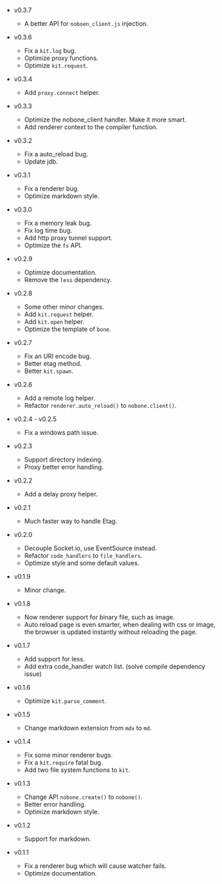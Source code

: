 * v0.3.7

  * A better API for `noboen_client.js` injection.

* v0.3.6

  * Fix a `kit.log` bug.
  * Optimize proxy functions.
  * Optimize `kit.request`.

* v0.3.4

  * Add `proxy.connect` helper.

* v0.3.3

  * Optimize the nobone_client handler. Make it more smart.
  * Add renderer context to the compiler function.

* v0.3.2

  * Fix a auto_reload bug.
  * Update jdb.

* v0.3.1

  * Fix a renderer bug.
  * Optimize markdown style.

* v0.3.0

  * Fix a memory leak bug.
  * Fix log time bug.
  * Add http proxy tunnel support.
  * Optimize the `fs` API.

* v0.2.9

  * Optimize documentation.
  * Remove the `less` dependency.

* v0.2.8

  * Some other minor changes.
  * Add `kit.request` helper.
  * Add `kit.open` helper.
  * Optimize the template of `bone`.

* v0.2.7

  * Fix an URI encode bug.
  * Better etag method.
  * Better `kit.spawn`.

* v0.2.6

  * Add a remote log helper.
  * Refactor `renderer.auto_reload()` to `nobone.client()`.

* v0.2.4 - v0.2.5

  * Fix a windows path issue.

* v0.2.3

  * Support directory indexing.
  * Proxy better error handling.

* v0.2.2

  * Add a delay proxy helper.

* v0.2.1

  * Much faster way to handle Etag.

* v0.2.0

  * Decouple Socket.io, use EventSource instead.
  * Refactor `code_handlers` to `file_handlers`.
  * Optimize style and some default values.

* v0.1.9

  * Minor change.

* v0.1.8

  * Now renderer support for binary file, such as image.
  * Auto reload page is even smarter, when dealing with css or image,
    the browser is updated instantly without reloading the page.

* v0.1.7

  * Add support for less.
  * Add extra code_handler watch list. (solve compile dependency issue)

* v0.1.6

  * Optimize `kit.parse_comment`.

* v0.1.5

  * Change markdown extension from `mdx` to `md`.

* v0.1.4

  * Fix some minor renderer bugs.
  * Fix a `kit.require` fatal bug.
  * Add two file system functions to `kit`.

* v0.1.3

  * Change API `nobone.create()` to `nobone()`.
  * Better error handling.
  * Optimize markdown style.

* v0.1.2

  * Support for markdown.

* v0.1.1

  * Fix a renderer bug which will cause watcher fails.
  * Optimize documentation.
